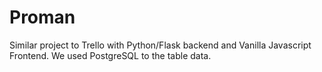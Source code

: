 # Proman

Similar project to Trello with Python/Flask backend and Vanilla Javascript Frontend. We used PostgreSQL to the table data.
